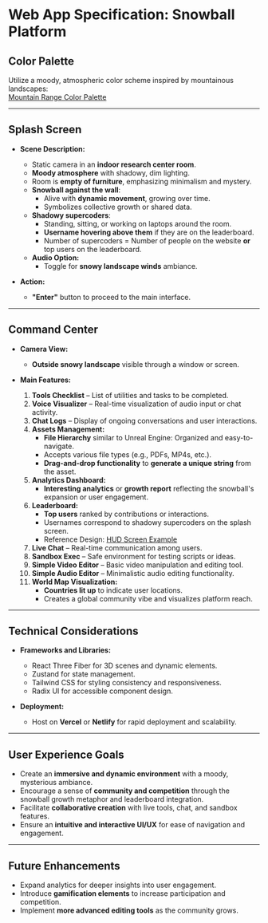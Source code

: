 # Web App Specification: Snowball Platform

## Color Palette  
Utilize a moody, atmospheric color scheme inspired by mountainous landscapes:  
[Mountain Range Color Palette](https://icolorpalette.com/imagepalette/color-palette-ideas-from-mountainous-landforms-mountain-range-image-23)  

---

## Splash Screen  
- **Scene Description:**  
  - Static camera in an **indoor research center room**.  
  - **Moody atmosphere** with shadowy, dim lighting.  
  - Room is **empty of furniture**, emphasizing minimalism and mystery.  
  - **Snowball against the wall**:  
    - Alive with **dynamic movement**, growing over time.  
    - Symbolizes collective growth or shared data.  
  - **Shadowy supercoders**:  
    - Standing, sitting, or working on laptops around the room.  
    - **Username hovering above them** if they are on the leaderboard.  
    - Number of supercoders = Number of people on the website **or** top users on the leaderboard.  
  - **Audio Option:**  
    - Toggle for **snowy landscape winds** ambiance.  

- **Action:**  
  - **"Enter"** button to proceed to the main interface.  

---

## Command Center  
- **Camera View:**  
  - **Outside snowy landscape** visible through a window or screen.  

- **Main Features:**  
  1. **Tools Checklist** – List of utilities and tasks to be completed.  
  2. **Voice Visualizer** – Real-time visualization of audio input or chat activity.  
  3. **Chat Logs** – Display of ongoing conversations and user interactions.  
  4. **Assets Management:**  
     - **File Hierarchy** similar to Unreal Engine: Organized and easy-to-navigate.  
     - Accepts various file types (e.g., PDFs, MP4s, etc.).  
     - **Drag-and-drop functionality** to **generate a unique string** from the asset.  
  5. **Analytics Dashboard:**  
     - **Interesting analytics** or **growth report** reflecting the snowball's expansion or user engagement.  
  6. **Leaderboard:**  
     - **Top users** ranked by contributions or interactions.  
     - Usernames correspond to shadowy supercoders on the splash screen.  
     - Reference Design: [HUD Screen Example](https://www.pond5.com/stock-footage/item/65781718-command-center-ui-design-hud-screenmp4?dd_referrer=https%3A%2F%2Fwww.google.com%2F)  
  7. **Live Chat** – Real-time communication among users.  
  8. **Sandbox Exec** – Safe environment for testing scripts or ideas.  
  9. **Simple Video Editor** – Basic video manipulation and editing tool.  
  10. **Simple Audio Editor** – Minimalistic audio editing functionality.  
  11. **World Map Visualization:**  
      - **Countries lit up** to indicate user locations.  
      - Creates a global community vibe and visualizes platform reach.  

---

## Technical Considerations  
- **Frameworks and Libraries:**  
  - React Three Fiber for 3D scenes and dynamic elements.  
  - Zustand for state management.  
  - Tailwind CSS for styling consistency and responsiveness.  
  - Radix UI for accessible component design.  

- **Deployment:**  
  - Host on **Vercel** or **Netlify** for rapid deployment and scalability.  

---

## User Experience Goals  
- Create an **immersive and dynamic environment** with a moody, mysterious ambiance.  
- Encourage a sense of **community and competition** through the snowball growth metaphor and leaderboard integration.  
- Facilitate **collaborative creation** with live tools, chat, and sandbox features.  
- Ensure an **intuitive and interactive UI/UX** for ease of navigation and engagement.  

---

## Future Enhancements  
- Expand analytics for deeper insights into user engagement.  
- Introduce **gamification elements** to increase participation and competition.  
- Implement **more advanced editing tools** as the community grows.  
